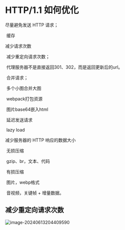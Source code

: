 # HTTP/1.1 如何优化

尽量避免发送 HTTP 请求；

​	缓存

减少请求次数

​	减少重定向请求次数；

​		代理服务器不是直接返回301、302，而是返回更新后的url。	

​	合并请求；

​		多个小图合并大图

​		webpack打包资源

​		图片base64嵌入html

​	延迟发送请求

​		lazy load

减少服务器的 HTTP 响应的数据大小

​	无损压缩

​		gzip、br，文本、代码

​	有损压缩

​		图片，webp格式

​		音视频，关键帧 + 增量数据。





## 减少重定向请求次数

![image-20240613204409590](https://cdn.jsdelivr.net/gh/sword4869/pic1@main/images/202406132044632.png)